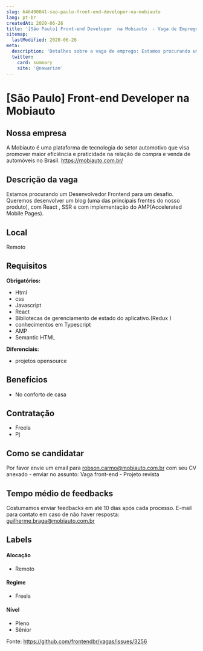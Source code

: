 ```yaml
---
slug: 646490041-sao-paulo-front-end-developer-na-mobiauto
lang: pt-br
createdAt: 2020-06-26
title: '[São Paulo] Front-end Developer  na Mobiauto  - Vaga de Emprego'
sitemap:
  lastModified: 2020-06-26
meta:
  description: 'Detalhes sobre a vaga de emprego: Estamos procurando um Desenvolvedor Frontend para um desafio. Queremos desenvolver um blog (uma das principais frentes do nosso produto), com React , SSR e com implementação do AMP(Accelerated Mobile Pages).'
  twitter:
    card: summary
    site: '@nawarian'
---
```


# [São Paulo] Front-end Developer  na Mobiauto 

<!-- 
==================================================
POR FAVOR, SÓ POSTE SE A VAGA FOR PARA FRONT-END!

Não faça distinção de gênero no título da vaga.

Use: "Front-End Developer" ao invés de 
"Desenvolvedor Front-End" \o/

Exemplo: `[São Paulo] Front-End Developer na NOME DA EMPRESA`
==================================================
-->

## Nossa empresa

A Mobiauto é uma plataforma de tecnologia do setor automotivo que visa promover maior eficiência e praticidade na relação de compra e venda de automóveis no Brasil. 
https://mobiauto.com.br/

## Descrição da vaga
Estamos procurando um Desenvolvedor Frontend para um desafio. Queremos desenvolver um blog (uma das principais frentes do nosso produto), com React ,  SSR  e com implementação do AMP(Accelerated Mobile Pages).
## Local

Remoto

## Requisitos

**Obrigatórios:**
- Html
- css
- Javascript
- React
- Bibliotecas de gerenciamento de estado do aplicativo.(Redux )
- conhecimentos em Typescript
- AMP
- Semantic HTML
 


**Diferenciais:**
- projetos opensource

## Benefícios


- No conforto de casa 


## Contratação

- Freela
- Pj

## Como se candidatar

Por favor envie um email para  robson.carmo@mobiauto.com.br  com seu CV anexado - enviar no assunto: Vaga front-end - Projeto revista

## Tempo médio de feedbacks

Costumamos enviar feedbacks em até 10 dias após cada processo.
E-mail para contato em caso de não haver resposta: guilherme.braga@mobiauto.com.br

## Labels
<!-- retire os labels que não fazem sentido à vaga -->

#### Alocação
- Remoto

#### Regime
- Freela

#### Nível

- Pleno
- Sênior




Fonte: https://github.com/frontendbr/vagas/issues/3256